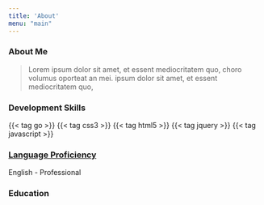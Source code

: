 ```yaml
---
title: 'About'
menu: "main"
---
```


### About Me
> Lorem ipsum dolor sit amet, et essent mediocritatem quo, choro volumus oporteat an mei. ipsum dolor sit amet, et essent mediocritatem quo,

### Development Skills
{{< tag go >}}
{{< tag css3 >}}
{{< tag html5 >}}
{{< tag jquery >}}
{{< tag javascript >}}

### [Language Proficiency](https://corporatefinanceinstitute.com/resources/careers/resume/language-proficiency-levels/)
English - Professional

### Education

